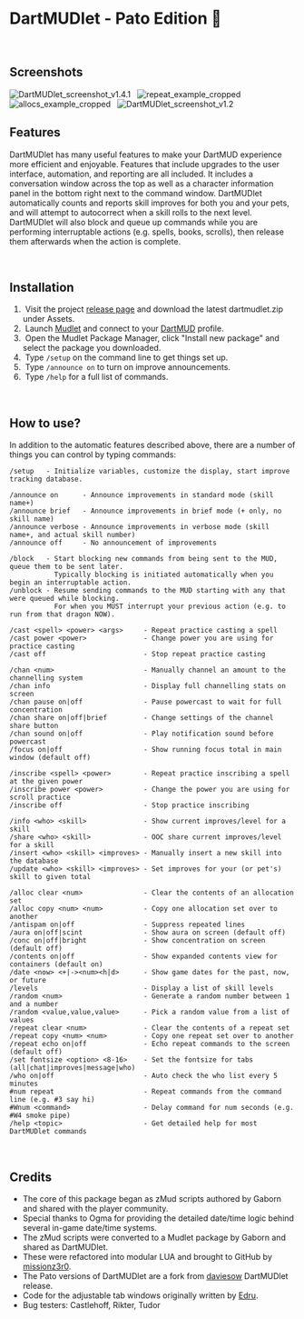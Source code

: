 # DartMUDlet  -  Pato Edition &#129414;

&nbsp;
## Screenshots
![DartMUDlet_screenshot_v1.4.1](https://github.com/user-attachments/assets/09d5b69f-57a1-4338-8055-5088e13c95e4)
&nbsp;
![repeat_example_cropped](https://github.com/user-attachments/assets/5cd282c7-ea0c-41b6-b86d-7c078fe23644)
&nbsp;
![allocs_example_cropped](https://github.com/user-attachments/assets/eeba2503-3f57-45a1-8362-2a4aa3de4c6d)
&nbsp;
![DartMUDlet_screenshot_v1.2](https://github.com/user-attachments/assets/80b1c2f1-cd70-40f7-866a-aae7df62825b)
&nbsp;
## Features
DartMUDlet has many useful features to make your DartMUD experience more efficient and enjoyable. Features that include upgrades to the user interface, automation, and reporting are all included. It includes a conversation window across the top as well as a character information panel in the bottom right next to the command window. DartMUDlet automatically counts and reports skill improves for both you and your pets, and will attempt to autocorrect when a skill rolls to the next level. DartMUDlet will also block and queue up commands while you are performing interruptable actions (e.g. spells, books, scrolls), then release them afterwards when the action is complete.

&nbsp;
## Installation
1. &nbsp;Visit the project [release page](https://github.com/Pato-elf/dartmudlet/releases) and download the latest dartmudlet.zip under Assets.
2. &nbsp;Launch [Mudlet](https://www.mudlet.org/) and connect to your [DartMUD](http://dartmud.com) profile.
3. &nbsp;Open the Mudlet Package Manager, click "Install new package" and select the package you downloaded.
4. &nbsp;Type `/setup` on the command line to get things set up.
5. &nbsp;Type `/announce on` to turn on improve announcements.
6. &nbsp;Type `/help` for a full list of commands.

&nbsp;
## How to use?
In addition to the automatic features described above, there are a number of things you can control by typing commands:

```
/setup   - Initialize variables, customize the display, start improve tracking database.
```
```
/announce on      - Announce improvements in standard mode (skill name+)
/announce brief   - Announce improvements in brief mode (+ only, no skill name)
/announce verbose - Announce improvements in verbose mode (skill name+, and actual skill number)
/announce off     - No announcement of improvements
```
```
/block   - Start blocking new commands from being sent to the MUD, queue them to be sent later.
           Typically blocking is initiated automatically when you begin an interruptable action.
/unblock - Resume sending commands to the MUD starting with any that were queued while blocking.
           For when you MUST interrupt your previous action (e.g. to run from that dragon NOW).
```
```
/cast <spell> <power> <args>     - Repeat practice casting a spell
/cast power <power>              - Change power you are using for practice casting
/cast off                        - Stop repeat practice casting
```
```
/chan <num>                      - Manually channel an amount to the channelling system
/chan info                       - Display full channelling stats on screen
/chan pause on|off               - Pause powercast to wait for full concentration
/chan share on|off|brief         - Change settings of the channel share button
/chan sound on|off               - Play notification sound before powercast
/focus on|off                    - Show running focus total in main window (default off)
```
```
/inscribe <spell> <power>        - Repeat practice inscribing a spell at the given power
/inscribe power <power>          - Change the power you are using for scroll practice
/inscribe off                    - Stop practice inscribing 
```
```
/info <who> <skill>              - Show current improves/level for a skill
/share <who> <skill>             - OOC share current improves/level for a skill
/insert <who> <skill> <improves> - Manually insert a new skill into the database
/update <who> <skill> <improves> - Set improves for your (or pet's) skill to given total
```
```
/alloc clear <num>               - Clear the contents of an allocation set
/alloc copy <num> <num>          - Copy one allocation set over to another
/antispam on|off                 - Suppress repeated lines
/aura on|off|scint               - Show aura on screen (default off)
/conc on|off|bright              - Show concentration on screen (default off)
/contents on|off                 - Show expanded contents view for containers (default on)
/date <now> <+|-><num><h|d>      - Show game dates for the past, now, or future
/levels                          - Display a list of skill levels
/random <num>                    - Generate a random number between 1 and a number
/random <value,value,value>      - Pick a random value from a list of values
/repeat clear <num>              - Clear the contents of a repeat set
/repeat copy <num> <num>         - Copy one repeat set over to another
/repeat echo on|off              - Echo repeat commands to the screen (default off)
/set fontsize <option> <8-16>    - Set the fontsize for tabs (all|chat|improves|message|who)
/who on|off                      - Auto check the who list every 5 minutes
#num repeat                      - Repeat commands from the command line (e.g. #3 say hi)
#Wnum <command>                  - Delay command for num seconds (e.g. #W4 smoke pipe)
/help <topic>                    - Get detailed help for most DartMUDlet commands
```

&nbsp;
## Credits
- The core of this package began as zMud scripts authored by Gaborn and shared with the player community.
- Special thanks to Ogma for providing the detailed date/time logic behind several in-game date/time systems.
- The zMud scripts were converted to a Mudlet package by Gaborn and shared as DartMUDlet.
- These were refactored into modular LUA and brought to GitHub by [missionz3r0](https://github.com/missionz3r0).
- The Pato versions of DartMUDlet are a fork from [daviesow](https://github.com/daviesow) DartMUDlet release.
- Code for the adjustable tab windows originally written by [Edru](https://github.com/Edru2).
- Bug testers: Castlehoff, Rikter, Tudor
